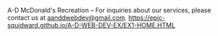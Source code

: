 A-D McDonald's Recreation – For inquiries about our services, please contact us at aanddwebdev@gmail.com. https://epic-squidward.github.io/A-D-WEB-DEV-EX/EX1-HOME.HTML
